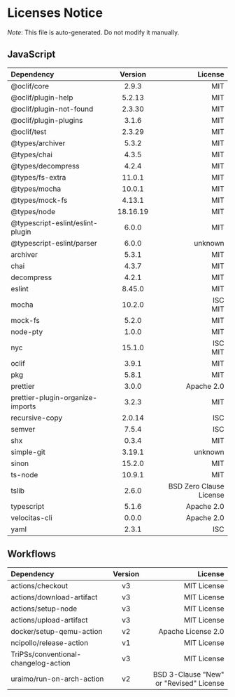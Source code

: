 # Licenses Notice
*Note*: This file is auto-generated. Do not modify it manually.
## JavaScript
| Dependency | Version | License |
|:-----------|:-------:|--------:|
|@oclif/core|2.9.3|MIT|
|@oclif/plugin-help|5.2.13|MIT|
|@oclif/plugin-not-found|2.3.30|MIT|
|@oclif/plugin-plugins|3.1.6|MIT|
|@oclif/test|2.3.29|MIT|
|@types/archiver|5.3.2|MIT|
|@types/chai|4.3.5|MIT|
|@types/decompress|4.2.4|MIT|
|@types/fs-extra|11.0.1|MIT|
|@types/mocha|10.0.1|MIT|
|@types/mock-fs|4.13.1|MIT|
|@types/node|18.16.19|MIT|
|@typescript-eslint/eslint-plugin|6.0.0|MIT|
|@typescript-eslint/parser|6.0.0|unknown|
|archiver|5.3.1|MIT|
|chai|4.3.7|MIT|
|decompress|4.2.1|MIT|
|eslint|8.45.0|MIT|
|mocha|10.2.0|ISC<br/>MIT|
|mock-fs|5.2.0|MIT|
|node-pty|1.0.0|MIT|
|nyc|15.1.0|ISC<br/>MIT|
|oclif|3.9.1|MIT|
|pkg|5.8.1|MIT|
|prettier|3.0.0|Apache 2.0|
|prettier-plugin-organize-imports|3.2.3|MIT|
|recursive-copy|2.0.14|ISC|
|semver|7.5.4|ISC|
|shx|0.3.4|MIT|
|simple-git|3.19.1|unknown|
|sinon|15.2.0|MIT|
|ts-node|10.9.1|MIT|
|tslib|2.6.0|BSD Zero Clause License|
|typescript|5.1.6|Apache 2.0|
|velocitas-cli|0.0.0|Apache 2.0|
|yaml|2.3.1|ISC|
## Workflows
| Dependency | Version | License |
|:-----------|:-------:|--------:|
|actions/checkout|v3|MIT License|
|actions/download-artifact|v3|MIT License|
|actions/setup-node|v3|MIT License|
|actions/upload-artifact|v3|MIT License|
|docker/setup-qemu-action|v2|Apache License 2.0|
|ncipollo/release-action|v1|MIT License|
|TriPSs/conventional-changelog-action|v3|MIT License|
|uraimo/run-on-arch-action|v2|BSD 3-Clause "New" or "Revised" License|
